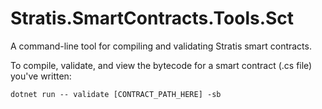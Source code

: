 # Stratis.SmartContracts.Tools.Sct

A command-line tool for compiling and validating Stratis smart contracts.

To compile, validate, and view the bytecode for a smart contract (.cs file) you've written:

```
dotnet run -- validate [CONTRACT_PATH_HERE] -sb
```
